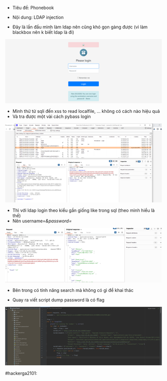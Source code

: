 - Tiêu đề: Phonebook
- Nội dung: LDAP injection 

- Đây là lần đầu mình làm ldap nên cũng khó gọn gàng được (vì làm blackbox nên k biết ldap là đi)

![Alt text](<../image/10.1.png>)

- Mình thử từ sqli đến xss to read localfile, ... không có cách nào hiệu quả 
- Và tra được một vài cách pybass login 

![Alt text](<../image/10.2.png>)

- Thì với ldap login theo kiểu gần giống like trong sql (theo mình hiểu là thế)
- Nên username=*&password=* 

![Alt text](<../image/10.3.png>)

- Bên trong có tính năng search mà không có gì để khai thác 

- Quay ra viết script dump password là có flag 

![Alt text](<../image/10.4.png>)

#hackerga2101:
